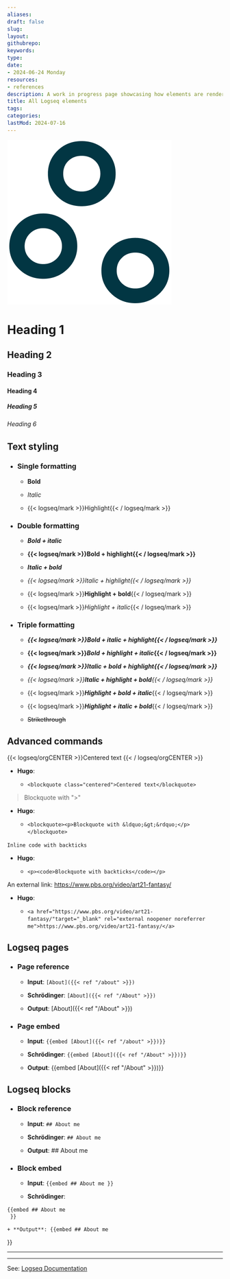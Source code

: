 ```yaml
---
aliases: 
draft: false
slug: 
layout: 
githubrepo: 
keywords: 
type: 
date:
- 2024-06-24 Monday
resources:
- references
description: A work in progress page showcasing how elements are rendered from Logseq
title: All Logseq elements
tags:
categories:
lastMod: 2024-07-16
---
```

![logseq-elements.png](/assets/logseq-elements_1719436919750_0.png)

# Heading 1

## Heading 2

### Heading 3

#### Heading 4

##### Heading 5

###### Heading 6

## Text styling

  + ### Single formatting

    + **Bold**

    + _Italic_

    + {{< logseq/mark >}}Highlight{{< / logseq/mark >}}

  + ### Double formatting

    + **_Bold + italic_**

    + **{{< logseq/mark >}}Bold + highlight{{< / logseq/mark >}}**

    + _**Italic + bold**_

    + *{{< logseq/mark >}}Italic + highlight{{< / logseq/mark >}}*

    + {{< logseq/mark >}}**Highlight + bold**{{< / logseq/mark >}}

    + {{< logseq/mark >}}*Highlight + italic*{{< / logseq/mark >}}

  + ### Triple formatting

    + **_{{< logseq/mark >}}Bold + italic + highlight{{< / logseq/mark >}}_**

    + **{{< logseq/mark >}}*Bold + highlight + italic*{{< / logseq/mark >}}**

    + _**{{< logseq/mark >}}Italic + bold + highlight{{< / logseq/mark >}}**_

    + _{{< logseq/mark >}}**Italic + highlight + bold**{{< / logseq/mark >}}_

    + {{< logseq/mark >}}**_Highlight + bold + italic_**{{< / logseq/mark >}}

    + {{< logseq/mark >}}_**Highlight + italic + bold**_{{< / logseq/mark >}}

    + ~~Strikethrough~~

## Advanced commands

{{< logseq/orgCENTER >}}Centered text
{{< / logseq/orgCENTER >}}

  + **Hugo**:

    + `<blockquote class="centered">Centered text</blockquote>`

>Blockquote with ">"

  + **Hugo**:

    + `<blockquote><p>Blockquote with &ldquo;&gt;&rdquo;</p></blockquote>`

`Inline code with backticks`

  + **Hugo**:

    + `<p><code>Blockquote with backticks</code></p>`

An external link: https://www.pbs.org/video/art21-fantasy/

  + **Hugo**:

    + `<a href="https://www.pbs.org/video/art21-fantasy/"target="_blank" rel="external noopener noreferrer me">https://www.pbs.org/video/art21-fantasy/</a>`

## Logseq pages

  + ### Page reference

    + **Input**: `[About]({{< ref "/about" >}})`

    + **Schrödinger**: `[About]({{< ref "/About" >}})`

    + **Output**: [About]({{< ref "/About" >}})

  + ### Page embed

    + **Input**: `{{embed [About]({{< ref "/about" >}})}}`

    + **Schrödinger**: `{{embed [About]({{< ref "/About" >}})}}`

    + **Output**: {{embed [About]({{< ref "/About" >}})}}

## Logseq blocks

  + ### Block reference

    + **Input**: `## About me
`

    + **Schrödinger**: `## About me`

    + **Output**: ## About me


  + ### Block embed

    + **Input**: `{{embed ## About me
 }}`

    + **Schrödinger**:
```
{{embed ## About me
 }}
```

    + **Output**: {{embed ## About me
 }}

---

---

See: [Logseq Documentation](https://docs.logseq.com/#/page/contents)
